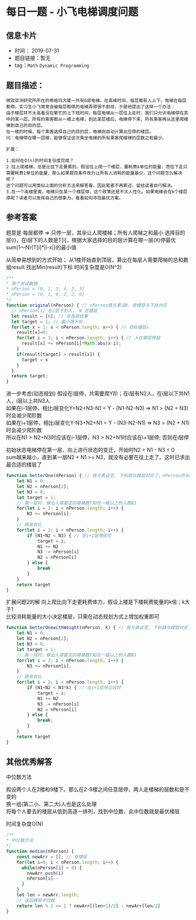 # 每日一题 - 小飞电梯调度问题

## 信息卡片

* 时间： 2019-07-31
* 题目链接：暂无
* tag：`Math` `Dynamic Programming`

## 题目描述：

```text
微软亚洲研究所所在的希格玛大厦一共有6部电梯。在高峰时间，每层都有人上下，电梯在每层都停。实习生小飞常常会被每层都停的电梯弄得很不耐烦，于是他提出了这样一个办法：
由于楼层并不太高看没在繁忙的上下班时间，每层电梯从一层往上走时，我们只允许电梯停在其中的某一层。所有的乘客都从一楼上电梯，到达某层楼后，电梯停下来，所有乘客再从这里爬楼梯到自己的目的层。
在一楼的时候，每个乘客选择自己的目的层，电梯则自动计算出应停的楼层。
问：电梯停在哪一层楼，能够保证这次乘坐电梯的所有乘客爬楼梯的层数之和最少。

扩展：

1.如何在O(n)的时间复杂度完成？
2.往上爬楼梯，总是比往下走要累的。假设往上爬一个楼层，要耗费k单位的能量，而往下走只需要耗费1单位的能量，那么如果题目条件改为让所有人消耗的能量最少，这个问题怎么解决呢？
这个问题可以用类似上面的分析方法来解答看，因此笔者不再累述，留给读者自行解决。
3.在一个高楼里面，电梯只在某一个楼层停，这个政策还是不太人性化。如果电梯会在k个楼层停呢？读者可以发挥自己的想象力，看看如何寻找最优方案。
```

## 参考答案

题意是 每层都停 =&gt; 只停一层，其余让人爬楼梯；所有人爬梯之和最小 选择目的层\(i\)，在i层下的人数是T\[i\]，根据大家选择的目的层计算在哪一层\(X\)停最优 sum\(1～N\){T\[i\]\*\|i-x\|}的最小值

从简单易想到的方式开始； 从1楼开始直到顶层，算出在每层人需要爬梯的总和数组result 找出Min\(result\)下标 时间复杂度是O\(N^2\)

```javascript
/**
* 两个测试数据
* nPerson = [0, 1, 3, 4, 2, 3]
* nPerson = [0, 1, 0, 2, 2, 6]
*/
function original(nPerson) { // nPerson首元素设0，使楼层与下标对应
  // nPerson[i] 在i层下的人， N 总楼层
  let result = [0]; // 存各层结果
  let target = 1; // 最小值下标
  for(let x = 1; x < nPerson.length; x++) { // 目标楼层x
    result[x]=0;
    for(let i = 1; i < nPerson.length; i++) { // 人在哪层停留
      result[x] += nPerson[i]*Math.abs(x-i);
    }
    if(result[target] > result[x]) {
      target = x
    }
  }
  return target;
}
```

进一步考虑\(动态规划\) 假设在i层停，共需要爬Y阶；在i层有N2人，在i层以下共N1人，i层以上共N3人  
如果在i-1层停，相比i层变化Y+N2+N3-N1 = Y - \(N1-N2-N3\) =&gt; N1 &gt; \(N2 + N3\)时会减少爬阶数  
如果在i+1层停，相比i层变化Y-N3+N2+N1 = Y - \(N3-N2-N1\) =&gt; N3 &gt; \(N2 + N1\)时会减少爬阶数  
所以在N1 &gt; N2+N3时应该在i-1层停，N3 &gt; N2+N1时应该在i+1层停; 否则在i层停

初始状态电梯停在第一层，向上进行状态的变迁，开始时N2 + N1 - N3 &lt; 0  
sum越来越小，直到某一层N2 + N1 &gt;= N3，就没有必要在往上走了。这时已求出最合适的楼层了

```javascript
function betterOne(nPerson) { // 首元素设空, 下标就与楼层对应了，nPerson的长度-1就是楼层数
    let N1 = 0;
    let N2 = nPerson[1];
    let N3 = 0;
    let target = 1;
    // 第一层时，算出人需要走的楼梯数Y和在一楼以上的人数N3
    for(let i = 2; i < nPerson.length; i++) {
        N3 += nPerson[i];
    }
    // 再来优化
    for(let i = 2; i < nPerson.length; i++) {
        if (N1+N2 < N3) { // 在i+1层停较优
            target = i;
            N1 += N2
            N3 -= nPerson[i]
            N2 = nPerson[i]
        } else {
            break
        }
    }
    return target
}
```

扩展问题2的解 向上爬比向下走更耗费体力，假设上楼是下楼耗费能量的k倍；k大于1  
比较消耗能量的大小决定楼层，只需在动态规划方式上增加权重即可

```javascript
function betterOnewithWeight(nPerson, k) { // 首元素设空, 下标就与楼层对应了，nPerson的长度-1就是楼层数
    let N1 = 0;
    let N2 = nPerson[1];
    let N3 = 0;
    let target = 1;
    // 第一层时，算出人需要走的楼梯数Y和在一楼以上的人数N3
    for(let i = 2; i < nPerson.length; i++) {
        N3 += nPerson[i];
    }
    // 再来优化
    for(let i = 2; i < nPerson.length; i++) {
        if (N1+N2 < N3*k) { // 在i+1层停比较好
            target = i;
            N1 += N2
            N3 -= nPerson[i]
            N2 = nPerson[i]
        } else {
            break;
        }
    }
    return target
}
```

## 其他优秀解答

中位数方法

假设两个人在2楼和9楼下。那么在2-9楼之间任意层停，两人走楼梯的层数和是不变的  
换一组\(第二小、第二大\)人也是这么处理  
将每个人要去的楼层从低到高逐一排列，找到中位数，此中位数就是最优楼层

时间复杂度O\(N\)

```javascript
/**
* 中位数方法
*/
function median(nPerson) {
    const newArr = []; // 存楼层
    for(let i=0; i < nPerson.length; i++) {
      while(nPerson[i] > 0) {
        newArr.push(i)
        nPerson[i]--
      }
    }
    let len = newArr.length;
    // 返回楼层中位数
    return len % 2 == 1 ? newArr[(len+1)/2] : newArr[len/2]
}
```


